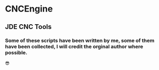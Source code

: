 # CNCEngine
## JDE CNC Tools
### Some of these scripts have been written by me, some of them have been collected, I will credit the orginal author where possible.
:sunglasses:
